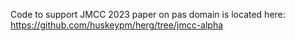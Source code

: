 Code to support JMCC 2023 paper on pas domain is located here: 
https://github.com/huskeypm/herg/tree/jmcc-alpha

